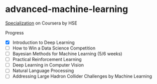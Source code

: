 # advanced-machine-learning
[Specialization](https://www.coursera.org/specializations/aml) on Coursera by HSE

Progress
* [x] Introduction to Deep Learning
* [ ] How to Win a Data Science Competition
* [ ] Bayesian Methods for Machine Learning (5/6 weeks)
* [ ] Practical Reinforcement Learning
* [ ] Deep Learning in Computer Vision
* [ ] Natural Language Processing 
* [ ] Addressing Large Hadron Collider Challenges by Machine Learning